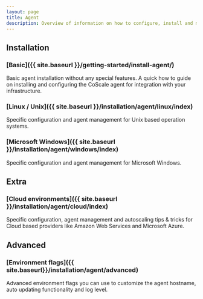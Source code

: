 ```yaml
---
layout: page
title: Agent
description: Overview of information on how to configure, install and maintain the CoScale agent.
---
```


## Installation

### [Basic]({{ site.baseurl }}/getting-started/install-agent/)
Basic agent installation without any special features.
A quick how to guide on installing and configuring the CoScale agent for integration with your infrastructure.

### [Linux / Unix]({{ site.baseurl }}/installation/agent/linux/index)
Specific configuration and agent management for Unix based operation systems.

### [Microsoft Windows]({{ site.baseurl }}/installation/agent/windows/index)
Specific configuration and agent management for Microsoft Windows.

## Extra

### [Cloud environments]({{ site.baseurl }}/installation/agent/cloud/index)
Specific configuration, agent management and autoscaling tips & tricks for Cloud based providers like Amazon Web Services and Microsoft Azure.

## Advanced

### [Environment flags]({{ site.baseurl}}/installation/agent/advanced)
Advanced environment flags you can use to customize the agent hostname, auto updating functionality and log level.
